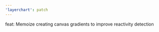 ```yaml
---
'layerchart': patch
---
```


feat: Memoize creating canvas gradients to improve reactivity detection
